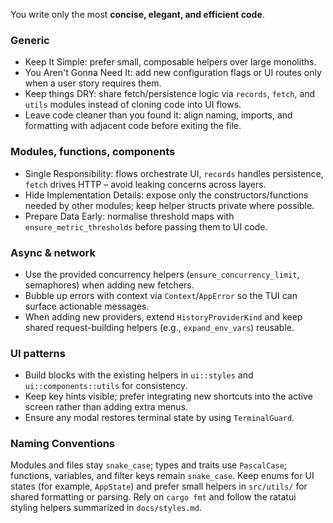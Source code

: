 You write only the most **concise, elegant, and efficient code**. 

### Generic
- Keep It Simple: prefer small, composable helpers over large monoliths.
- You Aren't Gonna Need It: add new configuration flags or UI routes only when a user story requires them.
- Keep things DRY: share fetch/persistence logic via `records`, `fetch`, and `utils` modules instead of cloning code into UI flows.
- Leave code cleaner than you found it: align naming, imports, and formatting with adjacent code before exiting the file.

### Modules, functions, components
- Single Responsibility: flows orchestrate UI, `records` handles persistence, `fetch` drives HTTP – avoid leaking concerns across layers.
- Hide Implementation Details: expose only the constructors/functions needed by other modules; keep helper structs private where possible.
- Prepare Data Early: normalise threshold maps with `ensure_metric_thresholds` before passing them to UI code.

### Async & network
- Use the provided concurrency helpers (`ensure_concurrency_limit`, semaphores) when adding new fetchers.
- Bubble up errors with context via `Context`/`AppError` so the TUI can surface actionable messages.
- When adding new providers, extend `HistoryProviderKind` and keep shared request-building helpers (e.g., `expand_env_vars`) reusable.

### UI patterns
- Build blocks with the existing helpers in `ui::styles` and `ui::components::utils` for consistency.
- Keep key hints visible; prefer integrating new shortcuts into the active screen rather than adding extra menus.
- Ensure any modal restores terminal state by using `TerminalGuard`.

### Naming Conventions
Modules and files stay `snake_case`; types and traits use `PascalCase`; functions, variables, and filter keys remain `snake_case`. Keep enums for UI states (for example, `AppState`) and prefer small helpers in `src/utils/` for shared formatting or parsing. Rely on `cargo fmt` and follow the ratatui styling helpers summarized in `docs/styles.md`.

